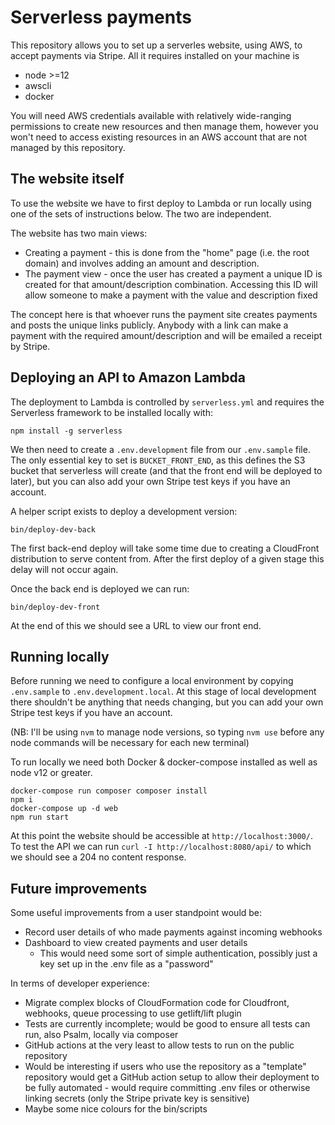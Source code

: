 # Serverless payments

This repository allows you to set up a serverles website, using AWS, to
accept payments via Stripe. All it requires installed on your machine is

* node >=12
* awscli
* docker

You will need AWS credentials available with relatively wide-ranging
permissions to create new resources and then manage them, however you
won't need to access existing resources in an AWS account that are
not managed by this repository.

## The website itself

To use the website we have to first deploy to Lambda or run locally 
using one of the sets of instructions below. The two are independent.

The website has two main views:

* Creating a payment - this is done from the "home" page (i.e. the root
  domain) and involves adding an amount and description.
* The payment view - once the user has created a payment a unique ID
  is created for that amount/description combination. Accessing this
  ID will allow someone to make a payment with the value and description
  fixed

The concept here is that whoever runs the payment site creates payments
and posts the unique links publicly. Anybody with a link can make a
payment with the required amount/description and will be emailed
a receipt by Stripe.

## Deploying an API to Amazon Lambda

The deployment to Lambda is controlled by `serverless.yml` and requires
the Serverless framework to be installed locally with:

```
npm install -g serverless
```

We then need to create a `.env.development` file from our `.env.sample`
file. The only essential key to set is `BUCKET_FRONT_END`, as this
defines the S3 bucket that serverless will create (and that the front
end will be deployed to later), but you can also add your own Stripe
test keys if you have an account.

A helper script exists to deploy a development version:

```
bin/deploy-dev-back
```

The first back-end deploy will take some time due to creating a CloudFront
distribution to serve content from. After the first deploy of a given
stage this delay will not occur again.

Once the back end is deployed we can run:

```
bin/deploy-dev-front
```

At the end of this we should see a URL to view our front end.

## Running locally

Before running we need to configure a local environment by copying
`.env.sample` to `.env.development.local`. At this stage of local
development there shouldn't be anything that needs changing, but
you can add your own Stripe test keys if you have an account.

(NB: I'll be using `nvm` to manage node versions, so typing `nvm use`
before any node commands will be necessary for each new terminal)

To run locally we need both Docker & docker-compose installed
as well as node v12 or greater.

```
docker-compose run composer composer install
npm i
docker-compose up -d web
npm run start
```

At this point the website should be accessible at
`http://localhost:3000/`. To test the API we can run
`curl -I http://localhost:8080/api/` to which we should see a 204
no content response.

## Future improvements

Some useful improvements from a user standpoint would be:

* Record user details of who made payments against incoming webhooks
* Dashboard to view created payments and user details
  * This would need some sort of simple authentication, possibly
    just a key set up in the .env file as a "password"

In terms of developer experience:

* Migrate complex blocks of CloudFormation code for Cloudfront,
  webhooks, queue processing to use getlift/lift plugin
* Tests are currently incomplete; would be good to ensure all tests can
  run, also Psalm, locally via composer
* GitHub actions at the very least to allow tests to run on the public
  repository
* Would be interesting if users who use the repository as a "template"
  repository would get a GitHub action setup to allow their deployment
  to be fully automated - would require committing .env files or
  otherwise linking secrets (only the Stripe private key is sensitive)
* Maybe some nice colours for the bin/scripts
